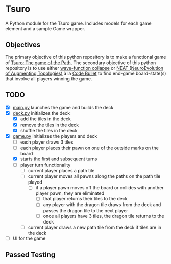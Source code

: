 # Tsuro

A Python module for the Tsuro game. Includes models for each game element and a sample Game wrapper.

## Objectives

The primary objective of this python repository is to make a functional game of [Tsuro: The game of the Path.](https://boardgamegeek.com/boardgame/16992/tsuro) The secondary objective of this python repository is to use either [wave-function collapse](https://github.com/Coac/wave-function-collapse) or [NEAT (NeuroEvolution of Augmenting Topologies)](https://en.wikipedia.org/wiki/Neuroevolution_of_augmenting_topologies) à la [Code Bullet](https://www.youtube.com/@CodeBullet) to find end-game board-state(s) that involve all players winning the game.

## TODO
- [x] [main.py](main.py) launches the game and builds the deck
- [x] [deck.py](deck.py) initializes the deck
    - [x] add the tiles in the deck
    - [x] remove the tiles in the deck
    - [x] shuffle the tiles in the deck
- [x] [game.py](game.py) initializes the players and deck
    - [ ] each player draws 3 tiles
    - [ ] each player places their pawn on one of the outside marks on the board
    - [x] starts the first and subsequent turns
    - [ ] player turn functionality
        - [ ] current player places a path tile
        - [ ] current player moves all pawns along the paths on the path tile played
            - [ ] if a player pawn moves off the board or collides with another player pawn, they are eliminated
                - [ ] that player returns their tiles to the deck
                - [ ] any player with the dragon tile draws from the deck and passes the dragon tile to the next player
                - [ ] once all players have 3 tiles, the dragon tile returns to the deck
        - [ ] current player draws a new path tile from the deck if tiles are in the deck
- [ ] UI for the game

## Passed Testing
